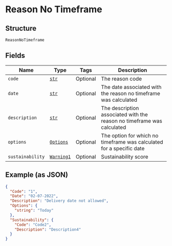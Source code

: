 
# Reason No Timeframe

## Structure

`ReasonNoTimeframe`

## Fields

| Name | Type | Tags | Description |
|  --- | --- | --- | --- |
| `code` | [`str`](../../doc/models/string-enum.md) | Optional | The reason code |
| `date` | [`str`](../../doc/models/string-enum.md) | Optional | The date associated with the reason no timeframe was calculated |
| `description` | [`str`](../../doc/models/string-enum.md) | Optional | The description associated with the reason no timeframe was calculated |
| `options` | [`Options`](../../doc/models/options.md) | Optional | The option for which no timeframe was calculated for a specific date |
| `sustainability` | [`Warning1`](../../doc/models/warning-1.md) | Optional | Sustainability score |

## Example (as JSON)

```json
{
  "Code": "1",
  "Date": "02-07-2022",
  "Description": "Delivery date not allowed",
  "Options": {
    "string": "Today"
  },
  "Sustainability": {
    "Code": "Code2",
    "Description": "Description4"
  }
}
```

